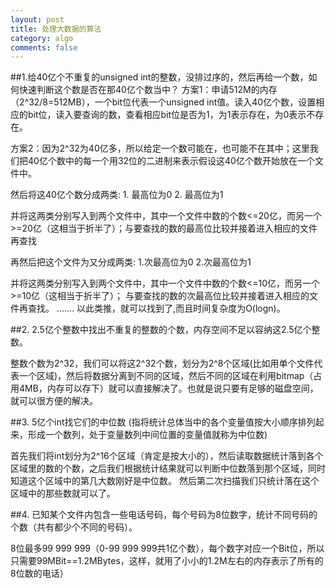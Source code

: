 ```yaml
---
layout: post
title: 处理大数据的算法
category: algo
comments: false
---
```

##1.给40亿个不重复的unsigned int的整数，没排过序的，然后再给一个数，如何快速判断这个数是否在那40亿个数当中？
方案1：申请512M的内存（2^32/8=512MB），一个bit位代表一个unsigned int值。读入40亿个数，设置相应的bit位，读入要查询的数，查看相应bit位是否为1，为1表示存在，为0表示不存在。

方案2：因为2^32为40亿多，所以给定一个数可能在，也可能不在其中；这里我们把40亿个数中的每一个用32位的二进制来表示假设这40亿个数开始放在一个文件中。

然后将这40亿个数分成两类:  1. 最高位为0  2. 最高位为1 

并将这两类分别写入到两个文件中，其中一个文件中数的个数<=20亿，而另一个>=20亿（这相当于折半了）；与要查找的数的最高位比较并接着进入相应的文件再查找

再然后把这个文件为又分成两类: 1.次最高位为0 2.次最高位为1

并将这两类分别写入到两个文件中，其中一个文件中数的个数<=10亿，而另一个>=10亿（这相当于折半了）； 与要查找的数的次最高位比较并接着进入相应的文件再查找。 ....... 以此类推，就可以找到了,而且时间复杂度为O(logn)。

##2. 2.5亿个整数中找出不重复的整数的个数，内存空间不足以容纳这2.5亿个整数。 

整数个数为2^32，我们可以将这2^32个数，划分为2^8个区域(比如用单个文件代表一个区域)，然后将数据分离到不同的区域，然后不同的区域在利用bitmap（占用4MB，内存可以存下）就可以直接解决了。也就是说只要有足够的磁盘空间，就可以很方便的解决。 

##3. 5亿个int找它们的中位数 
(指将统计总体当中的各个变量值按大小顺序排列起来，形成一个数列，处于变量数列中间位置的变量值就称为中位数)

首先我们将int划分为2^16个区域（肯定是按大小的），然后读取数据统计落到各个区域里的数的个数，之后我们根据统计结果就可以判断中位数落到那个区域，同时知道这个区域中的第几大数刚好是中位数。 然后第二次扫描我们只统计落在这个区域中的那些数就可以了。

##4. 已知某个文件内包含一些电话号码，每个号码为8位数字，统计不同号码的个数（共有都少个不同的号码）。 

8位最多99 999 999（0-99 999 999共1亿个数），每个数字对应一个Bit位，所以只需要99MBit==1.2MBytes，这样，就用了小小的1.2M左右的内存表示了所有的8位数的电话） 

